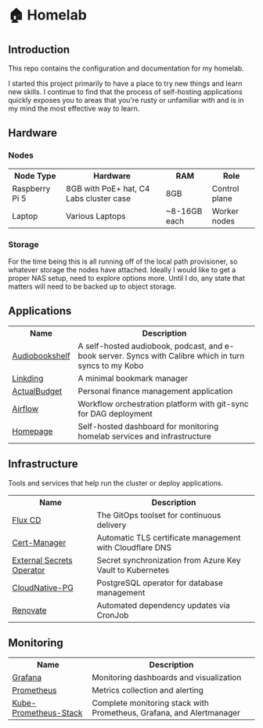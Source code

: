 # 🏠 Homelab

## Introduction

This repo contains the configuration and documentation for my homelab. 

I started this project primarily to have a place to try new things and learn new skills. I continue to find that the process of self-hosting applications quickly exposes you to areas that you're rusty or unfamiliar with and is in my mind the most effective way to learn.

## Hardware

### Nodes

<table>
  <tr>
    <th>Node Type</th>
    <th>Hardware</th>
    <th>RAM</th>
    <th>Role</th>
  </tr>
  <tr>
    <td>Raspberry Pi 5</td>
    <td>8GB with PoE+ hat, C4 Labs cluster case</td>
    <td>8GB</td>
    <td>Control plane</td>
  </tr>
  <tr>
    <td>Laptop</td>
    <td>Various Laptops</td>
    <td>~8-16GB each</td>
    <td>Worker nodes</td>
  </tr>
</table>


### Storage

For the time being this is all running off of the local path provisioner, so whatever storage the nodes have attached.
Ideally I would like to get a proper NAS setup, need to explore options more. Until I do, any state that matters will need to be backed up to object storage.

## Applications

<table>
  <tr>
    <th>Name</th>
    <th>Description</th>
  </tr>
  <tr>
    <td><a href="https://github.com/advplyr/audiobookshelf">Audiobookshelf</a></td>
    <td>A self-hosted audiobook, podcast, and e-book server. Syncs with Calibre which in turn syncs to my Kobo</td>
  </tr>
  <tr>
    <td><a href="https://github.com/sissbruecker/linkding">Linkding</a></td>
    <td>A minimal bookmark manager</td>
  </tr>
  <tr>
    <td><a href="https://actualbudget.org/">ActualBudget</a></td>
    <td>Personal finance management application</td>
  </tr>
  <tr>
    <td><a href="https://airflow.apache.org/">Airflow</a></td>
    <td>Workflow orchestration platform with git-sync for DAG deployment</td>
  </tr>
  <tr>
    <td><a href="https://gethomepage.dev/">Homepage</a></td>
    <td>Self-hosted dashboard for monitoring homelab services and infrastructure</td>
  </tr>
</table>


## Infrastructure

Tools and services that help run the cluster or deploy applications.

<table>
  <tr>
    <th>Name</th>
    <th>Description</th>
  </tr>
  <tr>
    <td><a href="https://fluxcd.io/">Flux CD</a></td>
    <td>The GitOps toolset for continuous delivery</td>
  </tr>
  <tr>
    <td><a href="https://cert-manager.io/">Cert-Manager</a></td>
    <td>Automatic TLS certificate management with Cloudflare DNS</td>
  </tr>
  <tr>
    <td><a href="https://external-secrets.io/latest/">External Secrets Operator</a></td>
    <td>Secret synchronization from Azure Key Vault to Kubernetes</td>
  </tr>
  <tr>
    <td><a href="https://cloudnative-pg.io/">CloudNative-PG</a></td>
    <td>PostgreSQL operator for database management</td>
  </tr>
  <tr>
    <td><a href="https://github.com/renovatebot/renovate">Renovate</a></td>
    <td>Automated dependency updates via CronJob</td>
  </tr>
</table>

## Monitoring

<table>
  <tr>
    <th>Name</th>
    <th>Description</th>
  </tr>
  <tr>
    <td><a href="https://grafana.com/">Grafana</a></td>
    <td>Monitoring dashboards and visualization</td>
  </tr>
  <tr>
    <td><a href="https://prometheus.io/">Prometheus</a></td>
    <td>Metrics collection and alerting</td>
  </tr>
  <tr>
    <td><a href="https://github.com/prometheus-operator/kube-prometheus">Kube-Prometheus-Stack</a></td>
    <td>Complete monitoring stack with Prometheus, Grafana, and Alertmanager</td>
  </tr>
</table>

